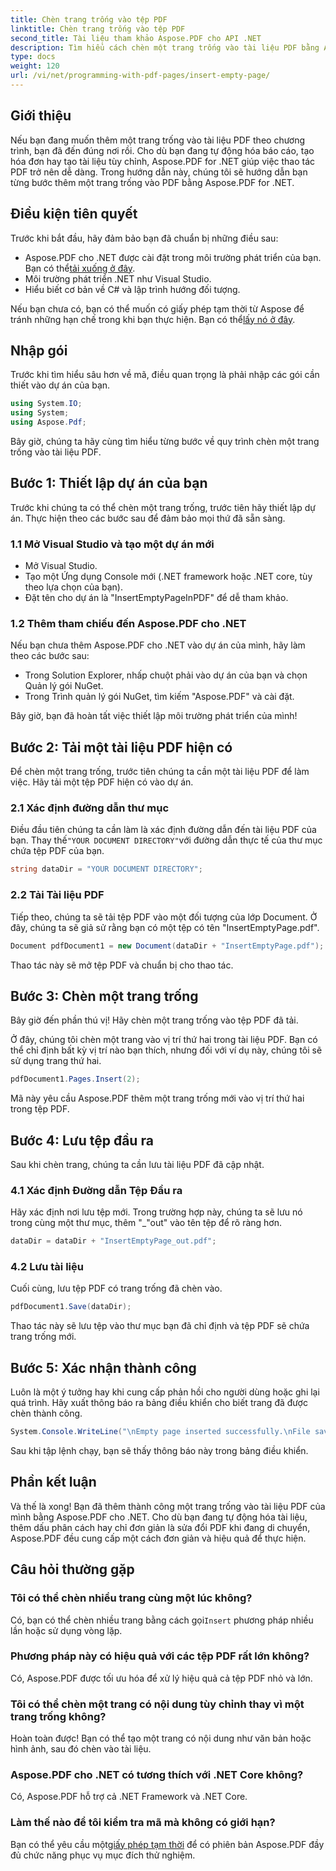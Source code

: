 ```yaml
---
title: Chèn trang trống vào tệp PDF
linktitle: Chèn trang trống vào tệp PDF
second_title: Tài liệu tham khảo Aspose.PDF cho API .NET
description: Tìm hiểu cách chèn một trang trống vào tài liệu PDF bằng Aspose.PDF cho .NET. Hướng dẫn từng bước với các ví dụ mã để thao tác PDF liền mạch.
type: docs
weight: 120
url: /vi/net/programming-with-pdf-pages/insert-empty-page/
---
```

## Giới thiệu

Nếu bạn đang muốn thêm một trang trống vào tài liệu PDF theo chương trình, bạn đã đến đúng nơi rồi. Cho dù bạn đang tự động hóa báo cáo, tạo hóa đơn hay tạo tài liệu tùy chỉnh, Aspose.PDF for .NET giúp việc thao tác PDF trở nên dễ dàng. Trong hướng dẫn này, chúng tôi sẽ hướng dẫn bạn từng bước thêm một trang trống vào PDF bằng Aspose.PDF for .NET.

## Điều kiện tiên quyết

Trước khi bắt đầu, hãy đảm bảo bạn đã chuẩn bị những điều sau:

-  Aspose.PDF cho .NET được cài đặt trong môi trường phát triển của bạn. Bạn có thể[tải xuống ở đây](https://releases.aspose.com/pdf/net/).
- Môi trường phát triển .NET như Visual Studio.
- Hiểu biết cơ bản về C# và lập trình hướng đối tượng.

 Nếu bạn chưa có, bạn có thể muốn có giấy phép tạm thời từ Aspose để tránh những hạn chế trong khi bạn thực hiện. Bạn có thể[lấy nó ở đây](https://purchase.aspose.com/temporary-license/).

## Nhập gói

Trước khi tìm hiểu sâu hơn về mã, điều quan trọng là phải nhập các gói cần thiết vào dự án của bạn.

```csharp
using System.IO;
using System;
using Aspose.Pdf;
```

Bây giờ, chúng ta hãy cùng tìm hiểu từng bước về quy trình chèn một trang trống vào tài liệu PDF.

## Bước 1: Thiết lập dự án của bạn

Trước khi chúng ta có thể chèn một trang trống, trước tiên hãy thiết lập dự án. Thực hiện theo các bước sau để đảm bảo mọi thứ đã sẵn sàng.

### 1.1 Mở Visual Studio và tạo một dự án mới
- Mở Visual Studio.
- Tạo một Ứng dụng Console mới (.NET framework hoặc .NET core, tùy theo lựa chọn của bạn).
- Đặt tên cho dự án là "InsertEmptyPageInPDF" để dễ tham khảo.

### 1.2 Thêm tham chiếu đến Aspose.PDF cho .NET
Nếu bạn chưa thêm Aspose.PDF cho .NET vào dự án của mình, hãy làm theo các bước sau:
- Trong Solution Explorer, nhấp chuột phải vào dự án của bạn và chọn Quản lý gói NuGet.
- Trong Trình quản lý gói NuGet, tìm kiếm "Aspose.PDF" và cài đặt.

Bây giờ, bạn đã hoàn tất việc thiết lập môi trường phát triển của mình!

## Bước 2: Tải một tài liệu PDF hiện có

Để chèn một trang trống, trước tiên chúng ta cần một tài liệu PDF để làm việc. Hãy tải một tệp PDF hiện có vào dự án.

### 2.1 Xác định đường dẫn thư mục

 Điều đầu tiên chúng ta cần làm là xác định đường dẫn đến tài liệu PDF của bạn. Thay thế`"YOUR DOCUMENT DIRECTORY"`với đường dẫn thực tế của thư mục chứa tệp PDF của bạn.

```csharp
string dataDir = "YOUR DOCUMENT DIRECTORY";
```

### 2.2 Tải Tài liệu PDF

Tiếp theo, chúng ta sẽ tải tệp PDF vào một đối tượng của lớp Document. Ở đây, chúng ta sẽ giả sử rằng bạn có một tệp có tên "InsertEmptyPage.pdf".

```csharp
Document pdfDocument1 = new Document(dataDir + "InsertEmptyPage.pdf");
```

Thao tác này sẽ mở tệp PDF và chuẩn bị cho thao tác.

## Bước 3: Chèn một trang trống

Bây giờ đến phần thú vị! Hãy chèn một trang trống vào tệp PDF đã tải.

Ở đây, chúng tôi chèn một trang vào vị trí thứ hai trong tài liệu PDF. Bạn có thể chỉ định bất kỳ vị trí nào bạn thích, nhưng đối với ví dụ này, chúng tôi sẽ sử dụng trang thứ hai.

```csharp
pdfDocument1.Pages.Insert(2);
```

Mã này yêu cầu Aspose.PDF thêm một trang trống mới vào vị trí thứ hai trong tệp PDF.

## Bước 4: Lưu tệp đầu ra

Sau khi chèn trang, chúng ta cần lưu tài liệu PDF đã cập nhật.

### 4.1 Xác định Đường dẫn Tệp Đầu ra

Hãy xác định nơi lưu tệp mới. Trong trường hợp này, chúng ta sẽ lưu nó trong cùng một thư mục, thêm "_"out" vào tên tệp để rõ ràng hơn.

```csharp
dataDir = dataDir + "InsertEmptyPage_out.pdf";
```

### 4.2 Lưu tài liệu

Cuối cùng, lưu tệp PDF có trang trống đã chèn vào.

```csharp
pdfDocument1.Save(dataDir);
```

Thao tác này sẽ lưu tệp vào thư mục bạn đã chỉ định và tệp PDF sẽ chứa trang trống mới.

## Bước 5: Xác nhận thành công

Luôn là một ý tưởng hay khi cung cấp phản hồi cho người dùng hoặc ghi lại quá trình. Hãy xuất thông báo ra bảng điều khiển cho biết trang đã được chèn thành công.

```csharp
System.Console.WriteLine("\nEmpty page inserted successfully.\nFile saved at " + dataDir);
```

Sau khi tập lệnh chạy, bạn sẽ thấy thông báo này trong bảng điều khiển.

## Phần kết luận

Và thế là xong! Bạn đã thêm thành công một trang trống vào tài liệu PDF của mình bằng Aspose.PDF cho .NET. Cho dù bạn đang tự động hóa tài liệu, thêm dấu phân cách hay chỉ đơn giản là sửa đổi PDF khi đang di chuyển, Aspose.PDF đều cung cấp một cách đơn giản và hiệu quả để thực hiện.


## Câu hỏi thường gặp

### Tôi có thể chèn nhiều trang cùng một lúc không?
 Có, bạn có thể chèn nhiều trang bằng cách gọi`Insert` phương pháp nhiều lần hoặc sử dụng vòng lặp.

### Phương pháp này có hiệu quả với các tệp PDF rất lớn không?
Có, Aspose.PDF được tối ưu hóa để xử lý hiệu quả cả tệp PDF nhỏ và lớn.

### Tôi có thể chèn một trang có nội dung tùy chỉnh thay vì một trang trống không?
Hoàn toàn được! Bạn có thể tạo một trang có nội dung như văn bản hoặc hình ảnh, sau đó chèn vào tài liệu.

### Aspose.PDF cho .NET có tương thích với .NET Core không?
Có, Aspose.PDF hỗ trợ cả .NET Framework và .NET Core.

### Làm thế nào để tôi kiểm tra mã mà không có giới hạn?
 Bạn có thể yêu cầu một[giấy phép tạm thời](https://purchase.aspose.com/temporary-license/) để có phiên bản Aspose.PDF đầy đủ chức năng phục vụ mục đích thử nghiệm.